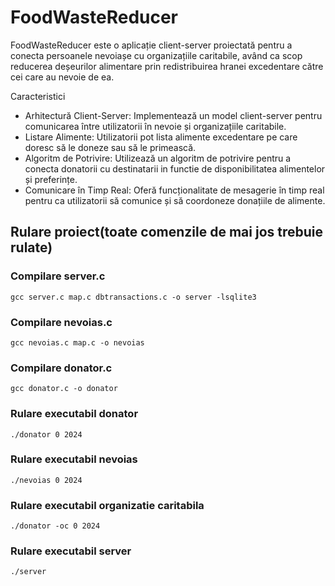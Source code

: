 # FoodWasteReducer

FoodWasteReducer este o aplicație client-server proiectată pentru a conecta persoanele nevoiașe cu organizațiile caritabile, având ca scop reducerea deșeurilor alimentare prin redistribuirea hranei excedentare către cei care au nevoie de ea.

Caracteristici
- Arhitectură Client-Server: Implementează un model client-server pentru comunicarea între utilizatorii în nevoie și organizațiile caritabile.
- Listare Alimente: Utilizatorii pot lista alimente excedentare pe care doresc să le doneze sau să le primească.
- Algoritm de Potrivire: Utilizează un algoritm de potrivire pentru a conecta donatorii cu destinatarii in functie de disponibilitatea alimentelor și preferințe.
- Comunicare în Timp Real: Oferă funcționalitate de mesagerie în timp real pentru ca utilizatorii să comunice și să coordoneze donațiile de alimente.

## Rulare proiect(toate comenzile de mai jos trebuie rulate)
### Compilare server.c
```
gcc server.c map.c dbtransactions.c -o server -lsqlite3 
```
### Compilare nevoias.c
```
gcc nevoias.c map.c -o nevoias 
```
### Compilare donator.c
```
gcc donator.c -o donator 
```
### Rulare executabil donator
```
./donator 0 2024
```
### Rulare executabil nevoias
```
./nevoias 0 2024
```
### Rulare executabil organizatie caritabila
```
./donator -oc 0 2024
```
### Rulare executabil server
```
./server
```
